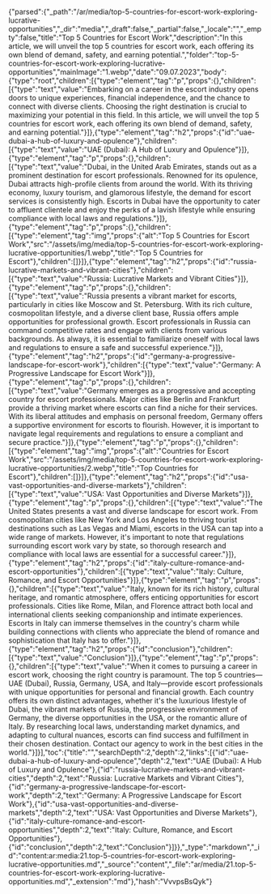 {"parsed":{"_path":"/ar/media/top-5-countries-for-escort-work-exploring-lucrative-opportunities","_dir":"media","_draft":false,"_partial":false,"_locale":"","_empty":false,"title":"Top 5 Countries for Escort Work","description":"In this article, we will unveil the top 5 countries for escort work, each offering its own blend of demand, safety, and earning potential.","folder":"top-5-countries-for-escort-work-exploring-lucrative-opportunities","mainImage":"1.webp","date":"09.07.2023","body":{"type":"root","children":[{"type":"element","tag":"p","props":{},"children":[{"type":"text","value":"Embarking on a career in the escort industry opens doors to unique experiences, financial independence, and the chance to connect with diverse clients. Choosing the right destination is crucial to maximizing your potential in this field. In this article, we will unveil the top 5 countries for escort work, each offering its own blend of demand, safety, and earning potential."}]},{"type":"element","tag":"h2","props":{"id":"uae-dubai-a-hub-of-luxury-and-opulence"},"children":[{"type":"text","value":"UAE (Dubai): A Hub of Luxury and Opulence"}]},{"type":"element","tag":"p","props":{},"children":[{"type":"text","value":"Dubai, in the United Arab Emirates, stands out as a prominent destination for escort professionals. Renowned for its opulence, Dubai attracts high-profile clients from around the world. With its thriving economy, luxury tourism, and glamorous lifestyle, the demand for escort services is consistently high. Escorts in Dubai have the opportunity to cater to affluent clientele and enjoy the perks of a lavish lifestyle while ensuring compliance with local laws and regulations."}]},{"type":"element","tag":"p","props":{},"children":[{"type":"element","tag":"img","props":{"alt":"Top 5 Countries for Escort Work","src":"/assets/img/media/top-5-countries-for-escort-work-exploring-lucrative-opportunities/1.webp","title":"Top 5 Countries for Escort"},"children":[]}]},{"type":"element","tag":"h2","props":{"id":"russia-lucrative-markets-and-vibrant-cities"},"children":[{"type":"text","value":"Russia: Lucrative Markets and Vibrant Cities"}]},{"type":"element","tag":"p","props":{},"children":[{"type":"text","value":"Russia presents a vibrant market for escorts, particularly in cities like Moscow and St. Petersburg. With its rich culture, cosmopolitan lifestyle, and a diverse client base, Russia offers ample opportunities for professional growth. Escort professionals in Russia can command competitive rates and engage with clients from various backgrounds. As always, it is essential to familiarize oneself with local laws and regulations to ensure a safe and successful experience."}]},{"type":"element","tag":"h2","props":{"id":"germany-a-progressive-landscape-for-escort-work"},"children":[{"type":"text","value":"Germany: A Progressive Landscape for Escort Work"}]},{"type":"element","tag":"p","props":{},"children":[{"type":"text","value":"Germany emerges as a progressive and accepting country for escort professionals. Major cities like Berlin and Frankfurt provide a thriving market where escorts can find a niche for their services. With its liberal attitudes and emphasis on personal freedom, Germany offers a supportive environment for escorts to flourish. However, it is important to navigate legal requirements and regulations to ensure a compliant and secure practice."}]},{"type":"element","tag":"p","props":{},"children":[{"type":"element","tag":"img","props":{"alt":"Countries for Escort Work","src":"/assets/img/media/top-5-countries-for-escort-work-exploring-lucrative-opportunities/2.webp","title":"Top Countries for Escort"},"children":[]}]},{"type":"element","tag":"h2","props":{"id":"usa-vast-opportunities-and-diverse-markets"},"children":[{"type":"text","value":"USA: Vast Opportunities and Diverse Markets"}]},{"type":"element","tag":"p","props":{},"children":[{"type":"text","value":"The United States presents a vast and diverse landscape for escort work. From cosmopolitan cities like New York and Los Angeles to thriving tourist destinations such as Las Vegas and Miami, escorts in the USA can tap into a wide range of markets. However, it's important to note that regulations surrounding escort work vary by state, so thorough research and compliance with local laws are essential for a successful career."}]},{"type":"element","tag":"h2","props":{"id":"italy-culture-romance-and-escort-opportunities"},"children":[{"type":"text","value":"Italy: Culture, Romance, and Escort Opportunities"}]},{"type":"element","tag":"p","props":{},"children":[{"type":"text","value":"Italy, known for its rich history, cultural heritage, and romantic atmosphere, offers enticing opportunities for escort professionals. Cities like Rome, Milan, and Florence attract both local and international clients seeking companionship and intimate experiences. Escorts in Italy can immerse themselves in the country's charm while building connections with clients who appreciate the blend of romance and sophistication that Italy has to offer."}]},{"type":"element","tag":"h2","props":{"id":"conclusion"},"children":[{"type":"text","value":"Conclusion"}]},{"type":"element","tag":"p","props":{},"children":[{"type":"text","value":"When it comes to pursuing a career in escort work, choosing the right country is paramount. The top 5 countries—UAE (Dubai), Russia, Germany, USA, and Italy—provide escort professionals with unique opportunities for personal and financial growth. Each country offers its own distinct advantages, whether it's the luxurious lifestyle of Dubai, the vibrant markets of Russia, the progressive environment of Germany, the diverse opportunities in the USA, or the romantic allure of Italy. By researching local laws, understanding market dynamics, and adapting to cultural nuances, escorts can find success and fulfillment in their chosen destination. Contact our agency to work in the best cities in the world."}]}],"toc":{"title":"","searchDepth":2,"depth":2,"links":[{"id":"uae-dubai-a-hub-of-luxury-and-opulence","depth":2,"text":"UAE (Dubai): A Hub of Luxury and Opulence"},{"id":"russia-lucrative-markets-and-vibrant-cities","depth":2,"text":"Russia: Lucrative Markets and Vibrant Cities"},{"id":"germany-a-progressive-landscape-for-escort-work","depth":2,"text":"Germany: A Progressive Landscape for Escort Work"},{"id":"usa-vast-opportunities-and-diverse-markets","depth":2,"text":"USA: Vast Opportunities and Diverse Markets"},{"id":"italy-culture-romance-and-escort-opportunities","depth":2,"text":"Italy: Culture, Romance, and Escort Opportunities"},{"id":"conclusion","depth":2,"text":"Conclusion"}]}},"_type":"markdown","_id":"content:ar:media:21.top-5-countries-for-escort-work-exploring-lucrative-opportunities.md","_source":"content","_file":"ar/media/21.top-5-countries-for-escort-work-exploring-lucrative-opportunities.md","_extension":"md"},"hash":"VvvpsBsQyk"}